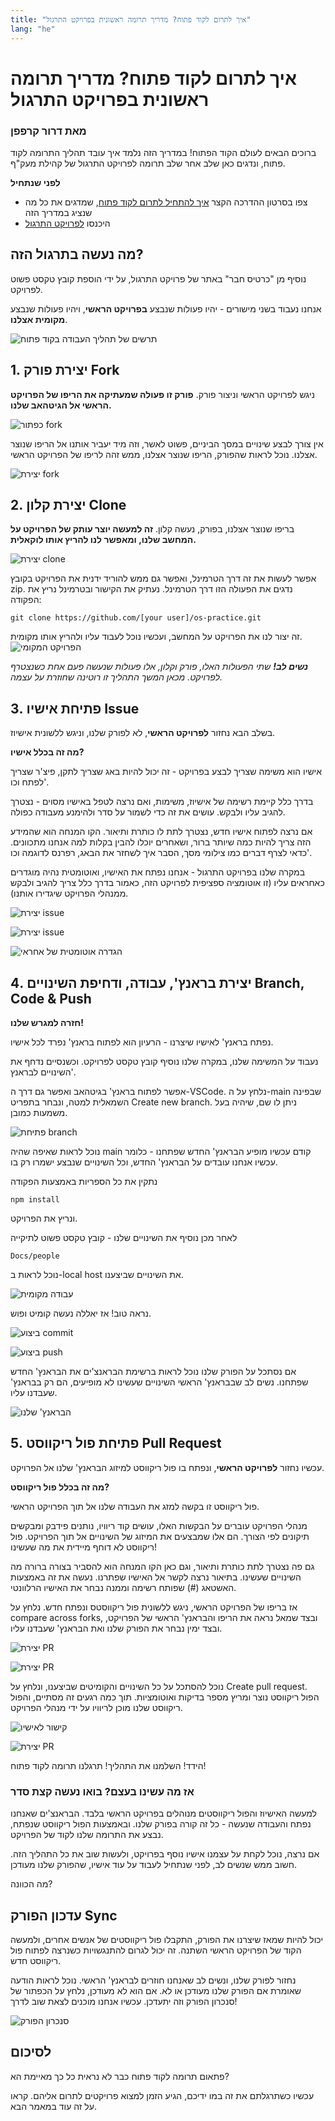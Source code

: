 ```yaml
---
title: "איך לתרום לקוד פתוח? מדריך תרומה ראשונית בפרויקט התרגול"
lang: "he"
---
```


# איך לתרום לקוד פתוח? מדריך תרומה ראשונית בפרויקט התרגול

### מאת דרור קרפפן

ברוכים הבאים לעולם הקוד הפתוח!
במדריך הזה נלמד איך עובד תהליך התרומה לקוד פתוח, ונדגים כאן שלב אחר שלב תרומה לפרויקט התרגול של קהילת מעק"ף.

**לפני שנתחיל**

- צפו בסרטון ההדרכה הקצר [איך להתחיל לתרום לקוד פתוח](https://youtu.be/IVNxfbHNHZk?si=CCX2i2qwxyKNfuSS), שמדגים את כל מה שנציג במדריך הזה
- היכנסו [לפרויקט התרגול](https://github.com/UrielOfir/os-practice)

## מה נעשה בתרגול הזה?

נוסיף מן "כרטיס חבר" באתר של פרויקט התרגול, על ידי הוספת קובץ טקסט פשוט לפרויקט.

אנחנו נעבוד בשני מישורים - יהיו פעולות שנבצע **בפרויקט הראשי**, ויהיו פעולות שנבצע **מקומית אצלנו**.

![תרשים של תהליך העבודה בקוד פתוח](../../assets/images/newbies/how-to-start-os-practice/os-workflow.png)

## 1. יצירת פורק Fork

ניגש לפרויקט הראשי וניצור פורק.
**פורק זו פעולה שמעתיקה את הריפו של הפרויקט הראשי אל הגיטהאב שלנו.**

![כפתור fork](../../assets/images/newbies/how-to-start-os-practice/1-fork-btn.png)

אין צורך לבצע שינויים במסך הביניים, פשוט לאשר, וזה מיד יעביר אותנו אל הריפו שנוצר אצלנו.
נוכל לראות שהפורק, הריפו שנוצר אצלנו, ממש זהה לריפו של הפרויקט הראשי.

![יצירת fork](../../assets/images/newbies/how-to-start-os-practice/2-create-fork.png)

## 2. יצירת קלון Clone

בריפו שנוצר אצלנו, בפורק, נעשה קלון.
**זה למעשה יוצר עותק של הפרויקט על המחשב שלנו, ומאפשר לנו להריץ אותו לוקאלית.**

![יצירת clone](../../assets/images/newbies/how-to-start-os-practice/4-clone.png)

אפשר לעשות את זה דרך הטרמינל, ואפשר גם ממש להוריד ידנית את הפרויקט בקובץ zip.
נדגים את הפעולה הזו דרך הטרמינל.
נעתיק את הקישור ובטרמינל נריץ את הפקודה:

    git clone https://github.com/[your user]/os-practice.git

זה יצור לנו את הפרויקט על המחשב, ועכשיו נוכל לעבוד עליו ולהריץ אותו מקומית.
![הפרויקט המקומי](../../assets/images/newbies/how-to-start-os-practice/local-project.png)

_**נשים לב!** שתי הפעולות האלו, פורק וקלון, אלו פעולות שנעשה פעם אחת כשנצטרף לפרויקט. מכאן המשך התהליך זו רוטינה שחוזרת על עצמה._

## 3. פתיחת אישיו Issue

בשלב הבא נחזור **לפרויקט הראשי**, לא לפורק שלנו, וניגש ללשונית אישיוז.

**מה זה בכלל אישיו?**

אישיו הוא משימה שצריך לבצע בפרויקט - זה יכול להיות באג שצריך לתקן, פיצ'ר שצריך לפתח וכו'.

בדרך כלל קיימת רשימה של אישיוז, משימות, ואם נרצה לטפל באישיו מסוים - נצטרך להגיב עליו ולבקש.
עושים את זה כדי לשמור על סדר ולהימנע מעבודה כפולה.

אם נרצה לפתוח אישיו חדש, נצטרך לתת לו כותרת ותיאור.
הקו המנחה הוא שהמידע הזה צריך להיות כמה שיותר ברור, ושאחרים יוכלו להבין בקלות למה אנחנו מתכוונים.
כדאי לצרף דברים כמו צילומי מסך, הסבר איך לשחזר את הבאג, רפרנס לדוגמה וכו'.

במקרה שלנו בפרויקט התרגול - אנחנו נפתח את האישיו, ואוטומטית נהיה מוגדרים כאחראים עליו (זו אוטומציה ספציפית לפרויקט הזה, כאמור בדרך כלל צריך להגיב ולבקש ממנהלי הפרויקט שיגדירו אותנו).

![יצירת issue](../../assets/images/newbies/how-to-start-os-practice/6-new-issue.png)

![יצירת issue](../../assets/images/newbies/how-to-start-os-practice/7-set-issue.png)

![הגדרה אוטומטית של אחראי](../../assets/images/newbies/how-to-start-os-practice/8-auto-assign.png)

## 4. יצירת בראנץ', עבודה, ודחיפת השינויים Branch, Code & Push

**חזרה למגרש שלנו!**

נפתח בראנץ' לאישיו שיצרנו - הרעיון הוא לפתוח בראנץ' נפרד לכל אישיו.

נעבוד על המשימה שלנו, במקרה שלנו נוסיף קובץ טקסט לפרויקט.
וכשנסיים נדחף את השינויים לבראנץ'.

אפשר לפתוח בראנץ' בגיטהאב ואפשר גם דרך ה-VSCode.
נלחץ על ה-main שבפינה השמאלית למטה, ונבחר בתפריט Create new branch.
ניתן לו שם, שיהיה בעל משמעות כמובן.

![פתיחת branch](../../assets/images/newbies/how-to-start-os-practice/9-new-branch.png)

נוכל לראות שאיפה שהיה main קודם עכשיו מופיע הבראנץ' החדש שפתחנו - כלומר עכשיו אנחנו עובדים על הבראנץ' החדש, וכל השינויים שנבצע ישמרו רק בו.

נתקין את כל הספריות באמצעות הפקודה

    npm install
ונריץ את הפרויקט.

לאחר מכן נוסיף את השינויים שלנו - קובץ טקסט פשוט לתיקייה

    Docs/people
נוכל לראות ב-local host את השינויים שביצענו.

![עבודה מקומית](../../assets/images/newbies/how-to-start-os-practice/see-changes.png)

נראה טוב!
אז יאללה נעשה קומיט ופוש.

![ביצוע commit](../../assets/images/newbies/how-to-start-os-practice/10-commit.png)

![ביצוע push](../../assets/images/newbies/how-to-start-os-practice/11-push.png)

אם נסתכל על הפורק שלנו נוכל לראות ברשימת הבראנצ'ים את הבראנץ' החדש שפתחנו.
נשים לב שבבראנץ' הראשי השינויים שעשינו לא מופיעים, הם רק בבראנץ' שעבדנו עליו.

![הבראנץ' שלנו](../../assets/images/newbies/how-to-start-os-practice/12-see-branch.png)

## 5. פתיחת פול ריקווסט Pull Request

עכשיו נחזור **לפרויקט הראשי**, ונפתח בו פול ריקווסט למיזוג הבראנץ' שלנו אל הפרויקט.

**מה זה בכלל פול ריקווסט?**

פול ריקווסט זו בקשה למזג את העבודה שלנו אל תוך הפרויקט הראשי.

מנהלי הפרויקט עוברים על הבקשות האלו, עושים קוד ריוויו, נותנים פידבק ומבקשים תיקונים לפי הצורך.
הם אלו שמבצעים את המיזוג של השינויים אל תוך הפרויקט. פול ריקווסט לא דוחף מיידית את מה שעשינו!

גם פה נצטרך לתת כותרת ותיאור, וגם כאן הקו המנחה הוא להסביר בצורה ברורה מה השינויים שעשינו.
בתיאור נרצה לקשר אל האישיו שפתרנו. נעשה את זה באמצעות האשטאג (#) שפותח רשימה וממנה נבחר את האישיו הרלוונטי.

אז בריפו של הפרויקט הראשי, ניגש ללשונית פול ריקווסטס ונפתח חדש.
נלחץ על compare across forks, ובצד שמאל נראה את הריפו והבראנץ' הראשי של הפרויקט, ובצד ימין נבחר את הפורק שלנו ואת הבראנץ' שעבדנו עליו.

![יצירת PR](../../assets/images/newbies/how-to-start-os-practice/13-new-pr.png)

![יצירת PR](../../assets/images/newbies/how-to-start-os-practice/14-choose-fork-branch.png)

נוכל להסתכל על כל השינויים והקומיטים שביצענו, ונלחץ על Create pull request.
הפול ריקווסט נוצר ומריץ מספר בדיקות ואוטומציות. תוך כמה רגעים זה מסתיים, והפול ריקווסט שלנו מוכן לריוויו על ידי מנהלי הפרויקט.

![קישור לאישיו](../../assets/images/newbies/how-to-start-os-practice/16-link-issue.png)

![יצירת PR](../../assets/images/newbies/how-to-start-os-practice/15-create-pr.png)

הידד! השלמנו את התהליך! תרגלנו תרומה לקוד פתוח!

### אז מה עשינו בעצם? בואו נעשה קצת סדר

למעשה האישיוז והפול ריקווסטים מנוהלים בפרויקט הראשי בלבד.
הבראנצ'ים שאנחנו נפתח והעבודה שנעשה - כל זה קורה בפורק שלנו.
ובאמצעות הפול ריקווסט שנפתח, נבצע את התרומה שלנו לקוד של הפרויקט.

אם נרצה, נוכל לקחת על עצמנו אישיו נוסף בפרויקט, ולעשות שוב את כל התהליך הזה.
חשוב ממש שנשים לב, לפני שנתחיל לעבוד על עוד אישיו, שהפורק שלנו מעודכן.

מה הכוונה?

## עדכון הפורק Sync

יכול להיות שמאז שיצרנו את הפורק, התקבלו פול ריקווסטים של אנשים אחרים, ולמעשה הקוד של הפרויקט הראשי השתנה.
זה יכול לגרום להתנגשויות כשנרצה לפתוח פול ריקווסט חדש.

נחזור לפורק שלנו, ונשים לב שאנחנו חוזרים לבראנץ' הראשי.
נוכל לראות הודעה שאומרת אם הפורק שלנו מעודכן או לא.
אם הוא לא מעודכן, נלחץ על הכפתור של סנכרון הפורק וזה יתעדכן.
עכשיו אנחנו מוכנים לצאת שוב לדרך!

![סנכרון הפורק](../../assets/images/newbies/how-to-start-os-practice/18-sync.png)

## לסיכום

פתאום תרומה לקוד פתוח כבר לא נראית כל כך מאיימת הא?

עכשיו כשתרגלתם את זה במו ידיכם, הגיע הזמן למצוא פרויקטים לתרום אליהם. קראו על זה עוד במאמר הבא.
